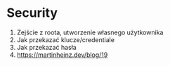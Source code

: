 # Security

1. Zejście z roota, utworzenie własnego użytkownika
2. Jak przekazać klucze/credentiale
3. Jak przekazać hasła
4. https://martinheinz.dev/blog/19